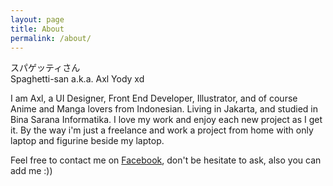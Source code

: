 ```yaml
---
layout: page
title: About
permalink: /about/
---
```

スパゲッティさん
<br>
Spaghetti-san a.k.a. Axl Yody xd


I am Axl, a UI Designer, Front End Developer, Illustrator, and of course Anime and Manga lovers from Indonesian.
Living in Jakarta, and studied in Bina Sarana Informatika.
I love my work and enjoy each new project as I get it.
By the way i'm just a freelance and work a project from home with only laptop and figurine beside my laptop.



Feel free to contact me on [Facebook](https://www.facebook.com/profile.php?id=100007594726461), don't be hesitate to ask, also you can add me :))


